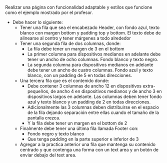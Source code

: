 Realizar  una página con funcionalidad adaptable y estilos que funcione como el ejemplo mostrado por el profesor.
* Debe hacer lo siguiente:
    * Tener una fila que sea el encabezado Header, con fondo azul, texto blanco con margen bottom y padding top y bottom. El texto debe de alinearse al centro y tener márgenes a todo alrededor
    * Tener una segunda fila de dos columnas, donde:
        * La fila debe tener un margen de 3 en el bottom
        * La primer columna para dispositivos medianos en adelante debe tener un ancho de ocho columnas. Fondo blanco y texto negro.
        * La segunda columna para dispositivos medianos en adelante debe tener un ancho de cuatro columnas. Fondo azul y texto blanco, con un padding de 5 en todas direcciones.
    * Una tercera fila que es el contenido donde:
        * Debe contener 3 columnas de ancho 12 en dispositivos extra-pequeños, de ancho 4 en dispositivos medianos y de ancho 3 en dispositivos largos en adelante. Las columnas deben tener fondo azul y texto blanco y un padding de 2 en todas direcciones.
        * Adicionalmente las 3 columnas deben distribuirse en el espacio de la fila dejando separación entre ellas cuando el tamaño de la pantalla crezca.
        * Y la fila debe tener un margen en el bottom de 2
    * Finalmente debe tener una última fila llamada Footer con:
        * Fondo negro y texto blanco
        * Que tenga padding en la parte superior e inferior de 3
    * Agregar a la practica anterior una fila que mantenga su contenido centrado y que contenga una forma con un text area y un botón de enviar debajo del text area.
